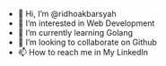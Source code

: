 - 👋 Hi, I’m @ridhoakbarsyah
- 👀 I’m interested in Web Development
- 🌱 I’m currently learning Golang
- 💞️ I’m looking to collaborate on Github
- 📫 How to reach me in My LinkedIn 

<!---
ridhoakbarsyah/ridhoakbarsyah is a ✨ special ✨ repository because its `README.md` (this file) appears on your GitHub profile.
You can click the Preview link to take a look at your changes.
--->
